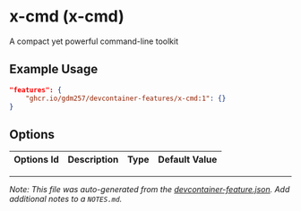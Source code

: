 
# x-cmd (x-cmd)

A compact yet powerful command-line toolkit

## Example Usage

```json
"features": {
    "ghcr.io/gdm257/devcontainer-features/x-cmd:1": {}
}
```

## Options

| Options Id | Description | Type | Default Value |
|-----|-----|-----|-----|




---

_Note: This file was auto-generated from the [devcontainer-feature.json](https://github.com/gdm257/devcontainer-features/blob/main/src/x-cmd/devcontainer-feature.json).  Add additional notes to a `NOTES.md`._
